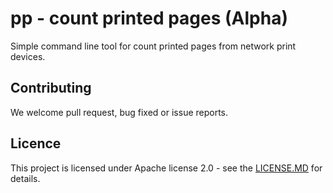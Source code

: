 # pp - count printed pages (Alpha)

Simple command line tool for count printed pages from network print devices.

## Contributing

We welcome pull request, bug fixed or issue reports.

## Licence

This project is licensed under Apache license 2.0 - see the [LICENSE.MD](LICENSE.md) for details.
